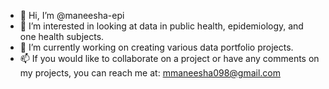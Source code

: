 - 👋 Hi, I’m @maneesha-epi
- 👀 I’m interested in looking at data in public health, epidemiology, and one health subjects. 
- 🌱 I’m currently working on creating various data portfolio projects. 
- 📫 If you would like to collaborate on a project or have any comments on my projects, you can reach me at: mmaneesha098@gmail.com 

<!---
maneesha-epi/maneesha-epi is a ✨ special ✨ repository because its `README.md` (this file) appears on your GitHub profile.
You can click the Preview link to take a look at your changes.
--->
